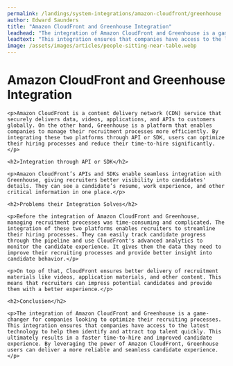 ```yaml
---
permalink: /landings/system-integrations/amazon-cloudfront/greenhouse
author: Edward Saunders
title: "Amazon CloudFront and Greenhouse Integration"
leadhead: "The integration of Amazon CloudFront and Greenhouse is a game-changer for companies looking to optimize their recruiting processes"
leadtext: "This integration ensures that companies have access to the latest technology to help them identify and attract top talent quickly. This ultimately results in a faster time-to-hire and improved candidate experience. By leveraging the power of Amazon CloudFront, Greenhouse users can deliver a more reliable and seamless candidate experience."
image: /assets/images/articles/people-sitting-near-table.webp
---
```

<div class="arttext">
	<h1>Amazon CloudFront and Greenhouse Integration</h1>

	<p>Amazon CloudFront is a content delivery network (CDN) service that securely delivers data, videos, applications, and APIs to customers globally. On the other hand, Greenhouse is a platform that enables companies to manage their recruitment processes more efficiently. By integrating these two platforms through API or SDK, users can optimize their hiring processes and reduce their time-to-hire significantly.</p>

	<h2>Integration through API or SDK</h2>

	<p>Amazon CloudFront’s APIs and SDKs enable seamless integration with Greenhouse, giving recruiters better visibility into candidates' details. They can see a candidate’s resume, work experience, and other critical information in one place.</p>

	<h2>Problems their Integration Solves</h2>

	<p>Before the integration of Amazon CloudFront and Greenhouse, managing recruitment processes was time-consuming and complicated. The integration of these two platforms enables recruiters to streamline their hiring processes. They can easily track candidate progress through the pipeline and use CloudFront's advanced analytics to monitor the candidate experience. It gives them the data they need to improve their recruiting processes and provide better insight into candidate behavior.</p>

	<p>On top of that, CloudFront ensures better delivery of recruitment materials like videos, application materials, and other content. This means that recruiters can impress potential candidates and provide them with a better experience.</p>

	<h2>Conclusion</h2>

	<p>The integration of Amazon CloudFront and Greenhouse is a game-changer for companies looking to optimize their recruiting processes. This integration ensures that companies have access to the latest technology to help them identify and attract top talent quickly. This ultimately results in a faster time-to-hire and improved candidate experience. By leveraging the power of Amazon CloudFront, Greenhouse users can deliver a more reliable and seamless candidate experience.</p>

</div>